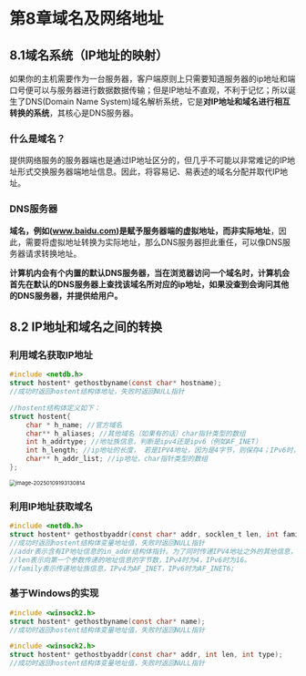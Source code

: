 # 第8章域名及网络地址

## 8.1域名系统（IP地址的映射）

如果你的主机需要作为一台服务器，客户端原则上只需要知道服务器的ip地址和端口号便可以与服务器进行数据数据传输；但是IP地址不直观，不利于记忆；所以诞生了DNS(Domain Name System)域名解析系统，它是**对IP地址和域名进行相互转换的系统**，其核心是DNS服务器。

### 什么是域名？

提供网络服务的服务器端也是通过IP地址区分的，但几乎不可能以非常难记的IP地址形式交换服务器端地址信息。因此，将容易记、易表述的域名分配并取代IP地址。

### DNS服务器

**域名，例如(www.baidu.com)是赋予服务器端的虚拟地址，而非实际地址**，因此，需要将虚拟地址转换为实际地址，那么DNS服务器担此重任，可以像DNS服务器请求转换地址。

**计算机内会有个内置的默认DNS服务器，当在浏览器访问一个域名时，计算机会首先在默认的DNS服务器上查找该域名所对应的ip地址，如果没查到会询问其他的DNS服务器，并提供给用户。**

## 8.2 IP地址和域名之间的转换

### 利用域名获取IP地址

```c
#include <netdb.h>
struct hostent* gethostbyname(const char* hostname);
//成功时返回hostent结构体地址，失败时返回NULL指针
```

```c++
//hostent结构体定义如下：
struct hostent{
    char * h_name; //官方域名
    char** h_aliases; //其他域名（如果有的话）char指针类型的数组
    int h_addrtype; //地址族信息，判断是ipv4还是ipv6（例如AF_INET）
    int h_length; //ip地址的长度， 若是IPV4地址，因为是4字节，则保存4；IPv6时，因为是16个字节，故保存16
    char** h_addr_list; //ip地址，char指针类型的数组
};
```

<img src="D:\Typora\Socket编程\第八章\struct_hostent.png" alt="image-20250109193130814" style="zoom: 67%;" />

### 利用IP地址获取域名

```c
#include <netdb.h>
struct hostent* gethostbyaddr(const char* addr, socklen_t len, int family);
//成功时返回hostent结构体变量地址值，失败时返回NULL指针
//addr表示含有IP地址信息的in_addr结构体指针。为了同时传递IPV4地址之外的其他信息，该变量的类型声明为char指针。
//len表示向第一个参数传递的地址信息的字节数，IPv4时为4，IPv6时为16。
//family表示传递地址族信息，IPv4为AF_INET，IPv6时为AF_INET6;
```

### 基于Windows的实现

```c
#include <winsock2.h>
struct hostent* gethostbyname(const char* name);
//成功时返回hostent结构体变量地址值，失败时返回NULL指针
```

```c
#include <winsock2.h>
struct hostent* gethostbyaddr(const char* addr, int len, int type);
//成功时返回hostent结构体变量地址值，失败时返回NULL指针
```

